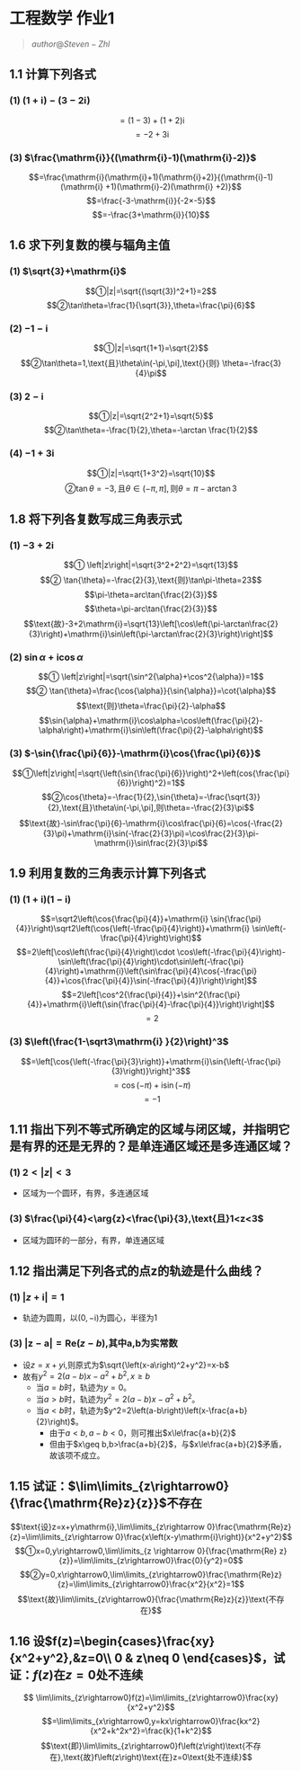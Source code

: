 # 工程数学 作业1

> $author@Steven-Zhl$

## 1.1 计算下列各式

### (1) $(1+\mathrm{i} )-(3-2\mathrm{i})$

$$=(1-3)+(1+2)\mathrm{i}$$
$$=-2+3\mathrm{i}$$

### (3) $\frac{\mathrm{i}}{(\mathrm{i}-1)(\mathrm{i}-2)}$

$$=\frac{\mathrm{i}(\mathrm{i}+1)(\mathrm{i}+2)}{(\mathrm{i}-1)(\mathrm{i} +1)(\mathrm{i}-2)(\mathrm{i} +2)}$$
$$=\frac{-3-\mathrm{i}}{-2×-5}$$
$$=-\frac{3+\mathrm{i}}{10}$$

## 1.6 求下列复数的模与辐角主值

### (1) $\sqrt{3}+\mathrm{i}$

$$①|z|=\sqrt{(\sqrt{3})^2+1}=2$$
$$②\tan\theta=\frac{1}{\sqrt{3}},\theta=\frac{\pi}{6}$$

### (2) $-1-\mathrm{i}$

$$①|z|=\sqrt{1+1}=\sqrt{2}$$
$$②\tan\theta=1,\text{且}\theta\in(-\pi,\pi],\text{}{则} \theta=-\frac{3}{4}\pi$$

### (3) $2-\mathrm{i}$

$$①|z|=\sqrt{2^2+1}=\sqrt{5}$$
$$②\tan\theta=-\frac{1}{2},\theta=-\arctan \frac{1}{2}$$

### (4) $-1+3\mathrm{i}$

$$①|z|=\sqrt{1+3^2}=\sqrt{10}$$
$$②\tan\theta=-3,\text{且}\theta\in(-\pi,\pi],\text{则} \theta=\pi-\arctan⁡ 3$$

## 1.8 将下列各复数写成三角表示式

### (1) $-3+2\mathrm{i}$

$$① \left|z\right|=\sqrt{3^2+2^2}=\sqrt{13}$$
$$② \tan{\theta}=-\frac{2}{3},\text{则}\tan\pi-\theta=23$$
$$\pi-\theta=arc\tan{\frac{2}{3}}$$
$$\theta=\pi-arc\tan{\frac{2}{3}}$$
$$\text{故}-3+2\mathrm{i}=\sqrt{13}\left[\cos\left(\pi-\arctan\frac{2}{3}\right)+\mathrm{i}\sin\left(\pi-\arctan\frac{2}{3}\right)\right]$$

### (2) $\sin{\alpha}+\mathrm{i}\cos{\alpha}$

$$① \left|z\right|=\sqrt{\sin^2{\alpha}+\cos^2{\alpha}}=1$$
$$② \tan{\theta}=\frac{\cos{\alpha}}{\sin{\alpha}}=\cot{\alpha}$$
$$\text{则}\theta=\frac{\pi}{2}-\alpha$$
$$\sin{\alpha}+\mathrm{i}\cos\alpha=\cos\left(\frac{\pi}{2}-\alpha\right)+\mathrm{i}\sin\left(\frac{\pi}{2}-\alpha\right)$$

### (3) $-\sin{\frac{\pi}{6}}-\mathrm{i}\cos{\frac{\pi}{6}}$

$$①\left|z\right|=\sqrt{\left(\sin{\frac{\pi}{6}}\right)^2+\left(cos{\frac{\pi}{6}}\right)^2}=1$$
$$②\cos{\theta}=-\frac{1}{2},\sin{\theta}=-\frac{\sqrt{3}}{2},\text{且}\theta\in(-\pi,\pi],则\theta=-\frac{2}{3}\pi$$
$$\text{故}-\sin\frac{\pi}{6}-\mathrm{i}\cos\frac{\pi}{6}=\cos(-\frac{2}{3}\pi)+\mathrm{i}\sin(-\frac{2}{3}\pi)=\cos\frac{2}{3}\pi-\mathrm{i}\sin\frac{2}{3}\pi$$

## 1.9 利用复数的三角表示计算下列各式

### (1) $\left(1+\mathrm{i}\right)\left(1-\mathrm{i}\right)$

$$=\sqrt2\left(\cos{\frac{\pi}{4}}+\mathrm{i} \sin{\frac{\pi}{4}}\right)\sqrt2\left(\cos{\left(-\frac{\pi}{4}\right)}+\mathrm{i} \sin\left(-\frac{\pi}{4}\right)\right)$$
$$=2\left[\cos\left(\frac{\pi}{4}\right)\cdot \cos\left(-\frac{\pi}{4}\right)-\sin\left(\frac{\pi}{4}\right)\cdot\sin\left(-\frac{\pi}{4}\right)+\mathrm{i}\left(\sin\frac{\pi}{4}\cos{-\frac{\pi}{4}}+\cos{\frac{\pi}{4}}\sin(-\frac{\pi}{4})\right)\right]$$
$$=2\left[\cos^2{\frac{\pi}{4}}+\sin^2{\frac{\pi}{4}}+\mathrm{i}\left(\sin{\frac{\pi}{4}-\frac{\pi}{4}}\right)\right]$$
$$= 2$$

### (3) $\left(\frac{1-\sqrt3\mathrm{i} }{2}\right)^3$

$$=\left[\cos{\left(-\frac{\pi}{3}\right)}+\mathrm{i}\sin{\left(-\frac{\pi}{3}\right)}\right]^3$$
$$=\cos{\left(-\pi\right)}+\mathrm{i}\sin(-\pi)$$
$$=-1$$

## 1.11 指出下列不等式所确定的区域与闭区域，并指明它是有界的还是无界的？是单连通区域还是多连通区域？

### (1) $2<\left|z\right|<3$

* 区域为一个圆环，有界，多连通区域

### (3) $\frac{\pi}{4}<\arg{z}<\frac{\pi}{3},\text{且}1<z<3$

* 区域为圆环的一部分，有界，单连通区域

## 1.12 指出满足下列各式的点z的轨迹是什么曲线？

### (1) $\left|z+\mathrm{i}\right|=1$

* 轨迹为圆周，以$\left(0,-\mathrm{i}\right)$为圆心，半径为1

### (3) $\left|\mathrm{z}-\mathrm{a}\right|=\mathrm{Re}(z-b)$,其中a,b为实常数

* 设$z=x+y\mathrm{i}$,则原式为$\sqrt{\left(x-a\right)^2+y^2}=x-b$
* 故有$y^2=2\left(a-b\right)x-a^2+b^2,x\geq b$
  * 当$a=b$时，轨迹为$y=0$。
  * 当$a>b$时，轨迹为$y^2=2\left(a-b\right)x-a^2+b^2$。
  * 当$a<b$时，轨迹为$y^2=2\left(a-b\right)\left(x-\frac{a+b}{2}\right)$。
    * 由于$a<b,a-b<0$，则可推出$x\le\frac{a+b}{2}$
    * 但由于$x\geq b,b>\frac{a+b}{2}$，与$x\le\frac{a+b}{2}$矛盾，故该项不成立。

## 1.15 试证：$\lim\limits_{z\rightarrow0} {\frac{\mathrm{Re}z}{z}}$不存在

$$\text{设}z=x+y\mathrm{i},\lim\limits_{z\rightarrow 0}\frac{\mathrm{Re}z}{z}=\lim\limits_{z\rightarrow 0}\frac{x\left(x-y\mathrm{i}\right)}{x^2+y^2}$$
$$①x=0,y\rightarrow0,\lim\limits_{z \rightarrow 0}{\frac{\mathrm{Re} z}{z}}=\lim\limits_{z\rightarrow0}\frac{0}{y^2}=0$$
$$②y=0,x\rightarrow0,\lim\limits_{z\rightarrow0}\frac{\mathrm{Re}z}{z}=\lim\limits_{z\rightarrow0}\frac{x^2}{x^2}=1$$
$$\text{故}\lim\limits_{z\rightarrow0}{\frac{\mathrm{Re}z}{z}}\text{不存在}$$

## 1.16 设$f(z)=\begin{cases}\frac{xy}{x^2+y^2},&z=0\\ 0 & z\neq 0 \end{cases}$，试证：$f(z)$在$z=0$处不连续

$$ \lim\limits_{z\rightarrow0}f(z)=\lim\limits_{z\rightarrow0}\frac{xy}{x^2+y^2}$$
$$=\lim\limits_{x\rightarrow0,y=kx\rightarrow0}\frac{kx^2}{x^2+k^2x^2}=\frac{k}{1+k^2}$$
$$\text{即}\lim\limits_{z\rightarrow0}f\left(z\right)\text{不存在},\text{故}f\left(z\right)\text{在}z=0\text{处不连续}$$

